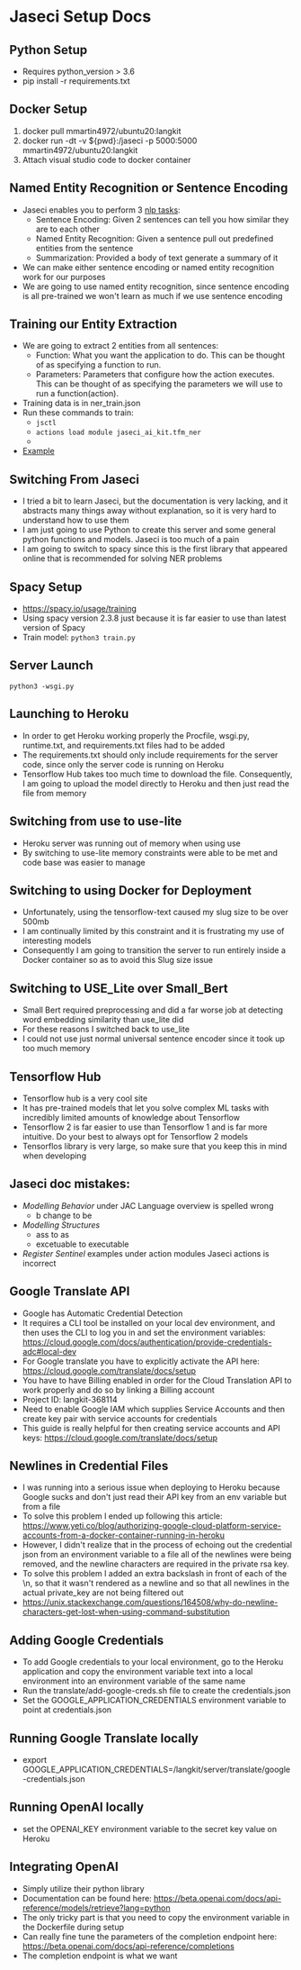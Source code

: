 # Jaseci Setup Docs

## Python Setup
- Requires python_version > 3.6
- pip install -r requirements.txt

## Docker Setup
1. docker pull mmartin4972/ubuntu20:langkit
2. docker run -dt -v ${pwd}:/jaseci -p 5000:5000 mmartin4972/ubuntu20:langkit
3. Attach visual studio code to docker container

## Named Entity Recognition or Sentence Encoding
- Jaseci enables you to perform 3 [nlp tasks](https://github.com/Jaseci-Labs/jaseci/blob/main/jaseci_ai_kit/README.md):
    - Sentence Encoding: Given 2 sentences can tell you how similar they are to each other
    - Named Entity Recognition: Given a sentence pull out predefined entities from the sentence
    - Summarization: Provided a body of text generate a summary of it
- We can make either sentence encoding or named entity recognition work for our purposes
- We are going to use named entity recognition, since sentence encoding is all pre-trained we won't learn as much if we use sentence encoding

## Training our Entity Extraction
- We are going to extract 2 entities from all sentences:
    - Function: What you want the application to do. This can be thought of as specifying a function to run.
    - Parameters: Parameters that configure how the action executes. This can be thought of as specifying the parameters we will use to run a function(action).
- Training data is in ner_train.json
- Run these commands to train:
    - ```jsctl```
    - ```actions load module jaseci_ai_kit.tfm_ner```
    - 
- [Example](https://github.com/Jaseci-Labs/jaseci/blob/main/examples/CanoniCAI/CCAI_codelab.md#train-an-entity-extraction-model)

## Switching From Jaseci
- I tried a bit to learn Jaseci, but the documentation is very lacking, and it abstracts many things away without explanation, so it is very hard to understand how to use them
- I am just going to use Python to create this server and some general python functions and models. Jaseci is too much of a pain
- I am going to switch to spacy since this is the first library that appeared online that is recommended for solving NER problems

## Spacy Setup
- https://spacy.io/usage/training
- Using spacy version 2.3.8 just because it is far easier to use than latest version of Spacy
- Train model: ```python3 train.py```

## Server Launch
```python3 -wsgi.py```

## Launching to Heroku
- In order to get Heroku working properly the Procfile, wsgi.py, runtime.txt, and requirements.txt files had to be added
- The requirements.txt should only include requirements for the server code, since only the server code is running on Heroku
- Tensorflow Hub takes too much time to download the file. Consequently, I am going to upload the model directly to Heroku and then just read the file from memory

## Switching from use to use-lite
- Heroku server was running out of memory when using use
- By switching to use-lite memory constraints were able to be met and code base was easier to manage

## Switching to using Docker for Deployment
- Unfortunately, using the tensorflow-text caused my slug size to be over 500mb
- I am continually limited by this constraint and it is frustrating my use of interesting models
- Consequently I am going to transition the server to run entirely inside a Docker container so as to avoid this Slug size issue

## Switching to USE_Lite over Small_Bert
- Small Bert required preprocessing and did a far worse job at detecting word embedding similarity than use_lite did
- For these reasons I switched back to use_lite
- I could not use just normal universal sentence encoder since it took up too much memory

## Tensorflow Hub
- Tensorflow hub is a very cool site
- It has pre-trained models that let you solve complex ML tasks with incredibly limited amounts of knowledge about Tensorflow
- Tensorflow 2 is far easier to use than Tensorflow 1 and is far more intuitive. Do your best to always opt for Tensorflow 2 models
- Tensorflos library is very large, so make sure that you keep this in mind when developing

## Jaseci doc mistakes:
- *Modelling Behavior* under JAC Language overview is spelled wrong
    - b change to be
- *Modelling Structures*
    - ass to as
    - excetuable to executable
- *Register Sentinel* examples under action modules Jaseci actions is incorrect

## Google Translate API
- Google has Automatic Credential Detection
- It requires a CLI tool be installed on your local dev environment, and then uses the CLI to log you in and set the environment variables: https://cloud.google.com/docs/authentication/provide-credentials-adc#local-dev
- For Google translate you have to explicitly activate the API here: https://cloud.google.com/translate/docs/setup
- You have to have Billing enabled in order for the Cloud Translation API to work properly and do so by linking a Billing account
- Project ID: langkit-368114
- Need to enable Google IAM which supplies Service Accounts and then create key pair with service accounts for credentials
- This guide is really helpful for then creating service accounts and API keys: https://cloud.google.com/translate/docs/setup

## Newlines in Credential Files
- I was running into a serious issue when deploying to Heroku because Google sucks and don't just read their API key from an env variable but from a file
- To solve this problem I ended up following this article: https://www.yeti.co/blog/authorizing-google-cloud-platform-service-accounts-from-a-docker-container-running-in-heroku
- However, I didn't realize that in the process of echoing out the credential json from an environment variable to a file all of the newlines were being removed, and the newline characters are required in the private rsa key.
- To solve this problem I added an extra backslash in front of each of the \n, so that it wasn't rendered as a newline and so that all newlines in the actual private_key are not being filtered out
- https://unix.stackexchange.com/questions/164508/why-do-newline-characters-get-lost-when-using-command-substitution

## Adding Google Credentials
- To add Google credentials to your local environment, go to the Heroku application and copy the environment variable text into a local environment into an environment variable of the same name
- Run the translate/add-google-creds.sh file to create the credentials.json
- Set the GOOGLE_APPLICATION_CREDENTIALS environment variable to point at credentials.json

## Running Google Translate locally
- export GOOGLE_APPLICATION_CREDENTIALS=/langkit/server/translate/google-credentials.json

## Running OpenAI locally
- set the OPENAI_KEY environment variable to the secret key value on Heroku

## Integrating OpenAI
- Simply utilize their python library
- Documentation can be found here: https://beta.openai.com/docs/api-reference/models/retrieve?lang=python
- The only tricky part is that you need to copy the environment variable in the Dockerfile during setup
- Can really fine tune the parameters of the completion endpoint here: https://beta.openai.com/docs/api-reference/completions
- The completion endpoint is what we want


